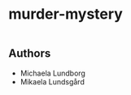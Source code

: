 # murder-mystery

<img href="https://media.giphy.com/media/bZBmitwUwKtDa/giphy.gif">


## Authors

- Michaela Lundborg
- Mikaela Lundsgård
